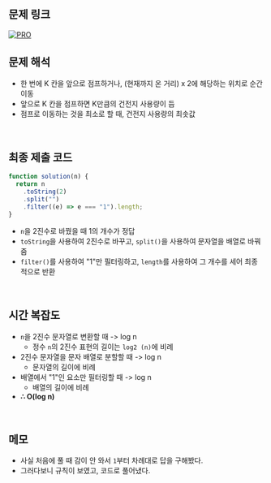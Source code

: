 ## 문제 링크

[![PRO]][Link]

## 문제 해석

- 한 번에 K 칸을 앞으로 점프하거나, (현재까지 온 거리) x 2에 해당하는 위치로 순간이동
- 앞으로 K 칸을 점프하면 K만큼의 건전지 사용량이 듬
- 점프로 이동하는 것을 최소로 할 때, 건전지 사용량의 최솟값

<br/>

## 최종 제출 코드

```javascript
function solution(n) {
  return n
    .toString(2)
    .split("")
    .filter((e) => e === "1").length;
}
```

- `n`을 2진수로 바꿨을 때 1의 개수가 정답
- `toString`을 사용하여 2진수로 바꾸고, `split()`을 사용하여 문자열을 배열로 바꿔줌
- `filter()`를 사용하여 "1"만 필터링하고, `length`를 사용하여 그 개수를 세어 최종적으로 반환

<br/>

## 시간 복잡도

- `n`을 2진수 문자열로 변환할 때 -> log n
  - 정수 `n`의 2진수 표현의 길이는 `log2 (n)`에 비례
- 2진수 문자열을 문자 배열로 분할할 때 -> log n
  - 문자열의 길이에 비례
- 배열에서 "1"인 요소만 필터링할 때 -> log n
  - 배열의 길이에 비례
- **∴ O(log n)**

<br/>

## 메모

- 사실 처음에 풀 때 감이 안 와서 `1`부터 차례대로 답을 구해봤다.
- 그러다보니 규칙이 보였고, 코드로 풀어냈다.

<!---------------------------------------------------------------------------->

[PRO]: https://github.com/GoSSaChin/algorithm-js/assets/107768516/67c43b52-bc3f-4571-a249-5519021afbb0
[Link]: https://school.programmers.co.kr/learn/courses/30/lessons/12980
